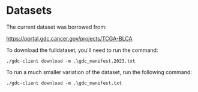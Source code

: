 # Datasets

The current dataset was borrowed from:

<https://portal.gdc.cancer.gov/projects/TCGA-BLCA>

To download the fulldataset, you'll need to run the command:

``` shell
./gdc-client download -m .\gdc_manifest.2023.txt
```

To run a much smaller variation of the dataset, run the following command:

``` shell
./gdc-client download -m .\gdc_manifest.txt
```
